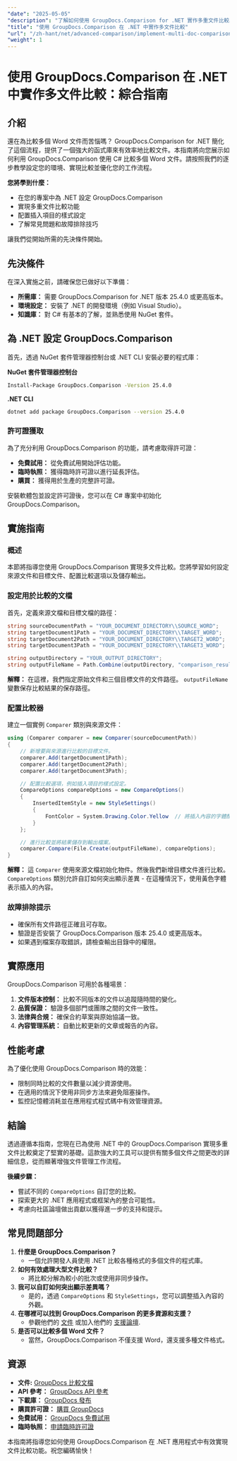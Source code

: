 ```yaml
---
"date": "2025-05-05"
"description": "了解如何使用 GroupDocs.Comparison for .NET 實作多重文件比較。本指南涵蓋設定、配置和實際應用。"
"title": "使用 GroupDocs.Comparison 在 .NET 中實作多文件比較"
"url": "/zh-hant/net/advanced-comparison/implement-multi-doc-comparison-groupdocs-net/"
"weight": 1
---
```


# 使用 GroupDocs.Comparison 在 .NET 中實作多文件比較：綜合指南

## 介紹

還在為比較多個 Word 文件而苦惱嗎？ GroupDocs.Comparison for .NET 簡化了這個流程，提供了一個強大的函式庫來有效率地比較文件。本指南將向您展示如何利用 GroupDocs.Comparison 使用 C# 比較多個 Word 文件。請按照我們的逐步教學設定您的環境、實現比較並優化您的工作流程。

**您將學到什麼：**
- 在您的專案中為 .NET 設定 GroupDocs.Comparison
- 實現多重文件比較功能
- 配置插入項目的樣式設定
- 了解常見問題和故障排除技巧

讓我們從開始所需的先決條件開始。

## 先決條件

在深入實施之前，請確保您已做好以下準備：
- **所需庫：** 需要 GroupDocs.Comparison for .NET 版本 25.4.0 或更高版本。
- **環境設定：** 安裝了 .NET 的開發環境（例如 Visual Studio）。
- **知識庫：** 對 C# 有基本的了解，並熟悉使用 NuGet 套件。

## 為 .NET 設定 GroupDocs.Comparison

首先，透過 NuGet 套件管理器控制台或 .NET CLI 安裝必要的程式庫：

**NuGet 套件管理器控制台**
```bash
Install-Package GroupDocs.Comparison -Version 25.4.0
```

**.NET CLI**
```bash
dotnet add package GroupDocs.Comparison --version 25.4.0
```

### 許可證獲取

為了充分利用 GroupDocs.Comparison 的功能，請考慮取得許可證：
- **免費試用：** 從免費試用開始評估功能。
- **臨時執照：** 獲得臨時許可證以進行延長評估。
- **購買：** 獲得用於生產的完整許可證。

安裝軟體包並設定許可證後，您可以在 C# 專案中初始化 GroupDocs.Comparison。

## 實施指南

### 概述
本節將指導您使用 GroupDocs.Comparison 實現多文件比較。您將學習如何設定來源文件和目標文件、配置比較選項以及儲存輸出。

### 設定用於比較的文檔
首先，定義來源文檔和目標文檔的路徑：
```csharp
string sourceDocumentPath = "YOUR_DOCUMENT_DIRECTORY\\SOURCE_WORD";
string targetDocument1Path = "YOUR_DOCUMENT_DIRECTORY\\TARGET_WORD";
string targetDocument2Path = "YOUR_DOCUMENT_DIRECTORY\\TARGET2_WORD";
string targetDocument3Path = "YOUR_DOCUMENT_DIRECTORY\\TARGET3_WORD";

string outputDirectory = "YOUR_OUTPUT_DIRECTORY";
string outputFileName = Path.Combine(outputDirectory, "comparison_result.docx");
```
**解釋：** 在這裡，我們指定原始文件和三個目標文件的文件路徑。 `outputFileName` 變數保存比較結果的保存路徑。

### 配置比較器
建立一個實例 `Comparer` 類別與來源文件：
```csharp
using (Comparer comparer = new Comparer(sourceDocumentPath))
{
    // 新增要與來源進行比較的目標文件。
    comparer.Add(targetDocument1Path);
    comparer.Add(targetDocument2Path);
    comparer.Add(targetDocument3Path);

    // 配置比較選項，例如插入項目的樣式設定。
    CompareOptions compareOptions = new CompareOptions()
    {
        InsertedItemStyle = new StyleSettings()
        {
            FontColor = System.Drawing.Color.Yellow  // 將插入內容的字體顏色設為黃色。
        }
    };

    // 進行比較並將結果儲存到輸出檔案。
    comparer.Compare(File.Create(outputFileName), compareOptions);
}
```
**解釋：** 這 `Comparer` 使用來源文檔初始化物件。然後我們新增目標文件進行比較。 `CompareOptions` 類別允許自訂如何突出顯示差異 - 在這種情況下，使用黃色字體表示插入的內容。

### 故障排除提示
- 確保所有文件路徑正確且可存取。
- 驗證是否安裝了 GroupDocs.Comparison 版本 25.4.0 或更高版本。
- 如果遇到檔案存取錯誤，請檢查輸出目錄中的權限。

## 實際應用
GroupDocs.Comparison 可用於各種場景：
1. **文件版本控制：** 比較不同版本的文件以追蹤隨時間的變化。
2. **品質保證：** 驗證多個部門或團隊之間的文件一致性。
3. **法律與合規：** 確保合約草案與原始協議一致。
4. **內容管理系統：** 自動比較更新的文章或報告的內容。

## 性能考慮
為了優化使用 GroupDocs.Comparison 時的效能：
- 限制同時比較的文件數量以減少資源使用。
- 在適用的情況下使用非同步方法來避免阻塞操作。
- 監控記憶體消耗並在應用程式程式碼中有效管理資源。

## 結論
透過遵循本指南，您現在已為使用 .NET 中的 GroupDocs.Comparison 實現多重文件比較奠定了堅實的基礎。這款強大的工具可以提供有關多個文件之間更改的詳細信息，從而顯著增強文件管理工作流程。

**後續步驟：**
- 嘗試不同的 `CompareOptions` 自訂您的比較。
- 探索更大的 .NET 應用程式或框架內的整合可能性。
- 考慮向社區論壇做出貢獻以獲得進一步的支持和提示。

## 常見問題部分
1. **什麼是 GroupDocs.Comparison？**
   - 一個允許開發人員使用 .NET 比較各種格式的多個文件的程式庫。
2. **如何有效處理大型文件比較？**
   - 將比較分解為較小的批次或使用非同步操作。
3. **我可以自訂如何突出顯示差異嗎？**
   - 是的，透過 `CompareOptions` 和 `StyleSettings`，您可以調整插入內容的外觀。
4. **在哪裡可以找到 GroupDocs.Comparison 的更多資源和支援？**
   - 參觀他們的 [文件](https://docs.groupdocs.com/comparison/net/) 或加入他們的 [支援論壇](https://forum。groupdocs.com/c/comparison/).
5. **是否可以比較多個 Word 文件？**
   - 當然，GroupDocs.Comparison 不僅支援 Word，還支援多種文件格式。

## 資源
- **文件:** [GroupDocs 比較文檔](https://docs.groupdocs.com/comparison/net/)
- **API 參考：** [GroupDocs API 參考](https://reference.groupdocs.com/comparison/net/)
- **下載庫：** [GroupDocs 發布](https://releases.groupdocs.com/comparison/net/)
- **購買許可證：** [購買 GroupDocs](https://purchase.groupdocs.com/buy)
- **免費試用：** [GroupDocs 免費試用](https://releases.groupdocs.com/comparison/net/)
- **臨時執照：** [申請臨時許可證](https://purchase.groupdocs.com/temporary-license/)

本指南將指導您如何使用 GroupDocs.Comparison 在 .NET 應用程式中有效實現文件比較功能。祝您編碼愉快！